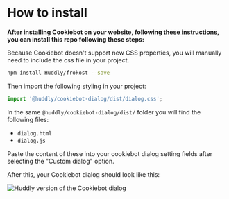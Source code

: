# How to install

**After installing Cookiebot on your website, following [these instructions](https://www.cookiebot.com/en/help/), you can install this repo following these steps:**

Because Cookiebot doesn't support new CSS properties, you will manually need to include the css file in your project.

```bash
npm install Huddly/frokost --save
```

Then import the following styling in your project:

```javascript
import '@huddly/cookiebot-dialog/dist/dialog.css';
```

In the same `@huddly/cookiebot-dialog/dist/` folder you will find the following files:

-   `dialog.html`
-   `dialog.js`

Paste the content of these into your cookiebot dialog setting fields after selecting the "Custom dialog" option.

After this, your Cookiebot dialog should look like this:

![Huddly version of the Cookiebot dialog](https://user-images.githubusercontent.com/25268506/194106265-a51c0c4a-f571-4d16-b4ee-6c6822f00da2.png)
